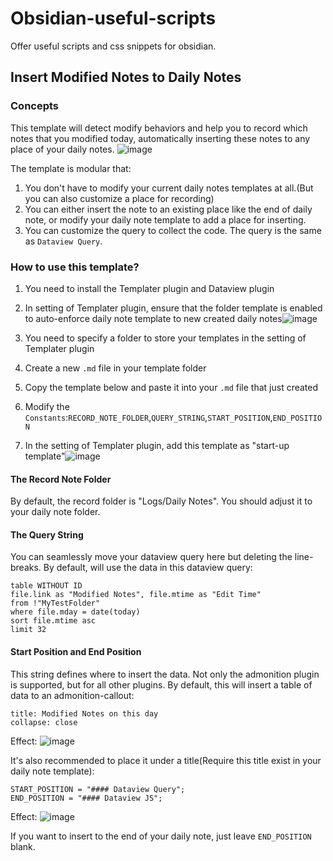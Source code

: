 # Obsidian-useful-scripts
Offer useful scripts and css snippets for obsidian. 

## Insert Modified Notes to Daily Notes
### Concepts
This template will detect modify behaviors and help you to record which notes that you modified today, automatically inserting these notes to any place of your daily notes. 
![image](https://github.com/user-attachments/assets/58e1ac58-acf6-498e-8832-dfe3fa0677fe)

The template is modular that: 
1. You don't have to modify your current daily notes templates at all.(But you can also customize a place for recording)
2. You can either insert the note to an existing place like the end of daily note, or modify your daily note template to add a place for inserting.
3. You can customize the query to collect the code. The query is the same as `Dataview Query`. 

### How to use this template?
1. You need to install the Templater plugin and Dataview plugin
2. In setting of Templater plugin, ensure that the folder template is enabled to auto-enforce daily note template to new created daily notes![image](https://github.com/user-attachments/assets/5edefd02-e065-46c6-b170-6f3c81eeb055)

3. You need to specify a folder to store your templates in the setting of Templater plugin
4. Create a new `.md` file in your template folder
5. Copy the template below and paste it into your `.md` file that just created
6. Modify the `Constants`:`RECORD_NOTE_FOLDER`,`QUERY_STRING`,`START_POSITION`,`END_POSITION`
7. In the setting of Templater plugin, add this template as "start-up template"![image](https://github.com/user-attachments/assets/4448ea44-9cc3-4ae8-b86e-f21381e67868)


#### The Record Note Folder
By default, the record folder is "Logs/Daily Notes". You should adjust it to your daily note folder. 

#### The Query String
You can seamlessly move your dataview query here but deleting the line-breaks. 
By default, will use the data in this dataview query:
```dataview
table WITHOUT ID
file.link as "Modified Notes", file.mtime as "Edit Time"
from !"MyTestFolder"
where file.mday = date(today)
sort file.mtime asc
limit 32
```

#### Start Position and End Position
This string defines where to insert the data. Not only the admonition plugin is supported, but for all other plugins. 
By default, this will insert a table of data to an admonition-callout:
```ad-note
title: Modified Notes on this day
collapse: close
```
Effect:
![image](https://github.com/user-attachments/assets/58e1ac58-acf6-498e-8832-dfe3fa0677fe)

It's also recommended to place it under a title(Require this title exist in your daily note template):
```
START_POSITION = "#### Dataview Query";
END_POSITION = "#### Dataview JS";
```
Effect:
![image](https://github.com/user-attachments/assets/57aa7556-265d-4d5d-b739-4ea9863b1dea)

If you want to insert to the end of your daily note, just leave `END_POSITION` blank. 
